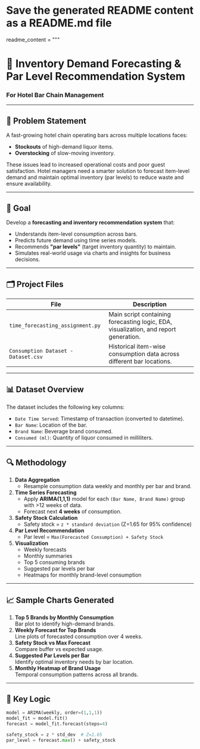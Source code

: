 # Save the generated README content as a README.md file

readme_content = """
# 🍷 Inventory Demand Forecasting & Par Level Recommendation System

### For Hotel Bar Chain Management

---

## 🧠 Problem Statement

A fast-growing hotel chain operating bars across multiple locations faces:
- **Stockouts** of high-demand liquor items.
- **Overstocking** of slow-moving inventory.

These issues lead to increased operational costs and poor guest satisfaction. Hotel managers need a smarter solution to forecast item-level demand and maintain optimal inventory (par levels) to reduce waste and ensure availability.

---

## 🎯 Goal

Develop a **forecasting and inventory recommendation system** that:
- Understands item-level consumption across bars.
- Predicts future demand using time series models.
- Recommends **"par levels"** (target inventory quantity) to maintain.
- Simulates real-world usage via charts and insights for business decisions.

---

## 🗂️ Project Files

| File | Description |
|------|-------------|
| `time_forecasting_assignment.py` | Main script containing forecasting logic, EDA, visualization, and report generation. |
| `Consumption Dataset - Dataset.csv` | Historical item-wise consumption data across different bar locations. |

---

## 📊 Dataset Overview

The dataset includes the following key columns:

- `Date Time Served`: Timestamp of transaction (converted to datetime).
- `Bar Name`: Location of the bar.
- `Brand Name`: Beverage brand consumed.
- `Consumed (ml)`: Quantity of liquor consumed in milliliters.

---

## 🔍 Methodology

1. **Data Aggregation**
   - Resample consumption data weekly and monthly per bar and brand.
2. **Time Series Forecasting**
   - Apply **ARIMA(1,1,1)** model for each `(Bar Name, Brand Name)` group with >12 weeks of data.
   - Forecast next **4 weeks** of consumption.
3. **Safety Stock Calculation**
   - Safety stock = `z * standard deviation` (Z=1.65 for 95% confidence)
4. **Par Level Recommendation**
   - Par level = `Max(Forecasted Consumption) + Safety Stock`
5. **Visualization**
   - Weekly forecasts
   - Monthly summaries
   - Top 5 consuming brands
   - Suggested par levels per bar
   - Heatmaps for monthly brand-level consumption

---

## 📈 Sample Charts Generated

1. **Top 5 Brands by Monthly Consumption**  
   Bar plot to identify high-demand brands.
2. **Weekly Forecast for Top Brands**  
   Line plots of forecasted consumption over 4 weeks.
3. **Safety Stock vs Max Forecast**  
   Compare buffer vs expected usage.
4. **Suggested Par Levels per Bar**  
   Identify optimal inventory needs by bar location.
5. **Monthly Heatmap of Brand Usage**  
   Temporal consumption patterns across all brands.

---

## 🧮 Key Logic

```python
model = ARIMA(weekly, order=(1,1,1))
model_fit = model.fit()
forecast = model_fit.forecast(steps=4)

safety_stock = z * std_dev  # Z=1.65
par_level = forecast.max() + safety_stock
